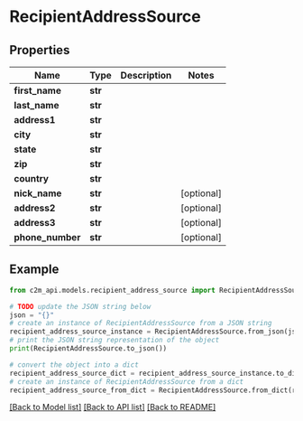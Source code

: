 # RecipientAddressSource


## Properties

Name | Type | Description | Notes
------------ | ------------- | ------------- | -------------
**first_name** | **str** |  | 
**last_name** | **str** |  | 
**address1** | **str** |  | 
**city** | **str** |  | 
**state** | **str** |  | 
**zip** | **str** |  | 
**country** | **str** |  | 
**nick_name** | **str** |  | [optional] 
**address2** | **str** |  | [optional] 
**address3** | **str** |  | [optional] 
**phone_number** | **str** |  | [optional] 

## Example

```python
from c2m_api.models.recipient_address_source import RecipientAddressSource

# TODO update the JSON string below
json = "{}"
# create an instance of RecipientAddressSource from a JSON string
recipient_address_source_instance = RecipientAddressSource.from_json(json)
# print the JSON string representation of the object
print(RecipientAddressSource.to_json())

# convert the object into a dict
recipient_address_source_dict = recipient_address_source_instance.to_dict()
# create an instance of RecipientAddressSource from a dict
recipient_address_source_from_dict = RecipientAddressSource.from_dict(recipient_address_source_dict)
```
[[Back to Model list]](../README.md#documentation-for-models) [[Back to API list]](../README.md#documentation-for-api-endpoints) [[Back to README]](../README.md)


